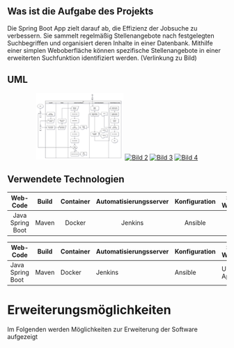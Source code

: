 ## Was ist die Aufgabe des Projekts
Die Spring Boot App zielt darauf ab, die Effizienz der Jobsuche zu verbessern. Sie sammelt regelmäßig Stellenangebote nach
festgelegten Suchbegriffen und organisiert deren Inhalte in einer Datenbank. Mithilfe einer simplen Weboberfläche können spezifische
Stellenangebote in einer erweiterten Suchfunktion identifiziert werden. (Verlinkung zu Bild)

## UML
<p align="center">
  <a href="diagrams/CI-CD-Flowchart.png"><img src="diagrams/CI-CD-Flowchart.png" alt="CI-CD-Flowchart" width="200"></a>
  <a href="images/image2.png"><img src="images/image2.png" alt="Bild 2" width="200"></a>
  <a href="images/image3.png"><img src="images/image3.png" alt="Bild 3" width="200"></a>
  <a href="images/image4.png"><img src="images/image4.png" alt="Bild 4" width="200"></a>
</p>

## Verwendete Technologien 
<div style="text-align: center;">
  <table style="border: none; margin: 0 auto;">
    <thead>
      <tr>
        <th><strong>Web-Code</strong></th>
        <th><strong>Build</strong></th>
        <th><strong>Container</strong></th>
        <th><strong>Automatisierungsserver</strong></th>
        <th><strong>Konfiguration</strong></th>
        <th><strong>Server / Webserver</strong></th>
      </tr>
    </thead>
    <tbody>
      <tr>
        <td>Java Spring Boot</td>
        <td>Maven</td>
        <td>Docker</td>
        <td>Jenkins</td>
        <td>Ansible</td>
        <td>Ubuntu, Apache</td>
      </tr>
    </tbody>
  </table>
</div>

| **Web-Code**       | **Build**         | **Container**     | **Automatisierungsserver** | **Konfiguration** | **Server / Webserver** |
|--------------------|-------------------|-------------------|----------------------------|-------------------|------------------------|
| Java Spring Boot   | Maven             | Docker            | Jenkins                    | Ansible           | Ubuntu, Apache         |




# Erweiterungsmöglichkeiten
Im Folgenden werden Möglichkeiten zur Erweiterung der Software aufgezeigt

